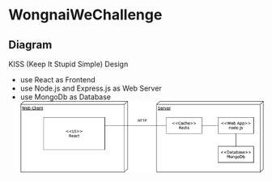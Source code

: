 
# WongnaiWeChallenge

## Diagram
KISS (Keep It Stupid Simple) Design
- use React as Frontend
- use Node.js and Express.js as Web Server
- use MongoDb as Database
![](images/Wongnai-challenge-diagram.png?raw=true)